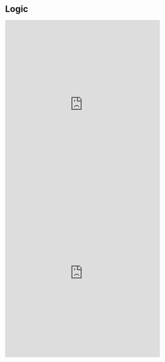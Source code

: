 # Logic

<iframe style="width: 100%; height: 550px; border: 0" src="https://logic.modulo-info.ch/?mode=design&data=N4IgbiBcAsC+Q"></iframe>

<iframe style="width: 100%; height: 550px; border: 0" src="https://logic.modulo-info.ch/?mode=design&data=N4IgbiBcAsC+Q"></iframe>